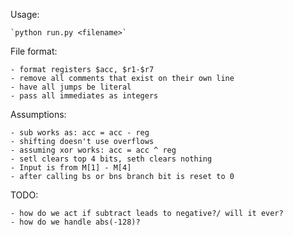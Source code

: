 Usage:

	`python run.py <filename>`

File format:

	- format registers $acc, $r1-$r7
	- remove all comments that exist on their own line
	- have all jumps be literal
	- pass all immediates as integers

Assumptions:

	- sub works as: acc = acc - reg
	- shifting doesn't use overflows
	- assuming xor works: acc = acc ^ reg
	- setl clears top 4 bits, seth clears nothing
	- Input is from M[1] - M[4]
	- after calling bs or bns branch bit is reset to 0

TODO:

	- how do we act if subtract leads to negative?/ will it ever?
	- how do we handle abs(-128)?
